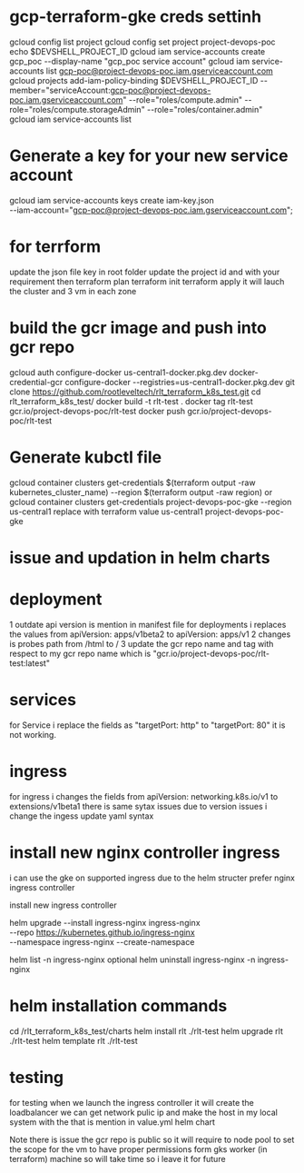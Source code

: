 # gcp-terraform-gke creds settinh
gcloud config list project
gcloud config set project project-devops-poc
echo $DEVSHELL_PROJECT_ID
gcloud iam service-accounts create gcp_poc --display-name "gcp_poc service account"
gcloud iam service-accounts list
gcp-poc@project-devops-poc.iam.gserviceaccount.com
gcloud projects add-iam-policy-binding $DEVSHELL_PROJECT_ID     --member="serviceAccount:gcp-poc@project-devops-poc.iam.gserviceaccount.com"     --role="roles/compute.admin"     --role="roles/compute.storageAdmin"     --role="roles/container.admin"  
gcloud iam service-accounts list
# Generate a key for your new service account
gcloud iam service-accounts keys create iam-key.json \
  --iam-account="gcp-poc@project-devops-poc.iam.gserviceaccount.com";

# for terrform 

update the json file key in root folder
update the project id and with your requirement
then terraform plan
terraform init
terraform apply it will lauch the cluster and 3 vm in each zone






# build the gcr image and push into gcr repo

gcloud auth configure-docker     us-central1-docker.pkg.dev
docker-credential-gcr configure-docker --registries=us-central1-docker.pkg.dev
git clone https://github.com/rootleveltech/rlt_terraform_k8s_test.git
cd rlt_terraform_k8s_test/
docker build -t rlt-test .
docker tag rlt-test  gcr.io/project-devops-poc/rlt-test
docker push  gcr.io/project-devops-poc/rlt-test

# Generate kubctl file 

gcloud container clusters get-credentials $(terraform output -raw kubernetes_cluster_name) --region $(terraform output -raw region)
or
gcloud container clusters get-credentials project-devops-poc-gke --region us-central1
replace with terraform value
us-central1  project-devops-poc-gke


# issue and updation in helm charts
# deployment
1
outdate api version is mention in manifest file 
for deployments i replaces the values from 
apiVersion: apps/v1beta2 to apiVersion: apps/v1
2
changes is probes path from /html to /
3 
update the gcr repo name and tag with respect to my gcr repo name which is
"gcr.io/project-devops-poc/rlt-test:latest"

# services
for Service i replace the fields as  "targetPort: http" to "targetPort: 80" it is not working.

# ingress

for ingress i changes the fields from apiVersion: networking.k8s.io/v1 to extensions/v1beta1
there is same sytax issues due to version issues i change the ingess update yaml syntax

# install new nginx controller ingress

i can use the gke on supported ingress due to the helm structer prefer nginx ingress controller

install new ingress controller 

helm upgrade --install ingress-nginx ingress-nginx \
  --repo https://kubernetes.github.io/ingress-nginx \
  --namespace ingress-nginx --create-namespace

  helm list -n ingress-nginx
optional
   helm uninstall ingress-nginx -n ingress-nginx



# helm installation commands
cd /rlt_terraform_k8s_test/charts
helm install rlt ./rlt-test
helm upgrade rlt ./rlt-test
helm template rlt ./rlt-test 


# testing
for testing when we launch the ingress controller it will create the  loadbalancer we can get network pulic ip and make the host in my local system 
with the that is mention in value.yml helm chart

Note there is issue the gcr repo is public so it will require to node pool to set the scope for the vm to have proper permissions form gks worker (in terraform) machine so will take time so i leave it for future 







